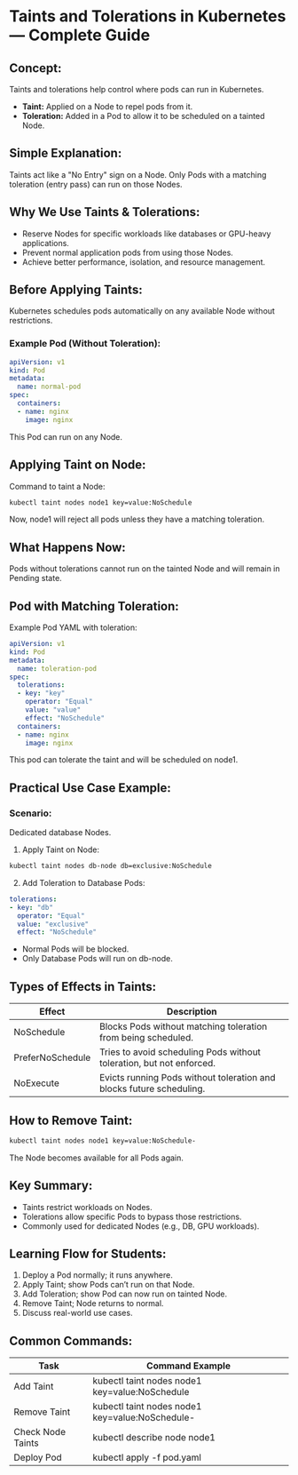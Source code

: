 # Taints and Tolerations in Kubernetes — Complete Guide

## Concept:
Taints and tolerations help control where pods can run in Kubernetes.

- **Taint:** Applied on a Node to repel pods from it.
- **Toleration:** Added in a Pod to allow it to be scheduled on a tainted Node.

## Simple Explanation:
Taints act like a "No Entry" sign on a Node.
Only Pods with a matching toleration (entry pass) can run on those Nodes.

## Why We Use Taints & Tolerations:
- Reserve Nodes for specific workloads like databases or GPU-heavy applications.
- Prevent normal application pods from using those Nodes.
- Achieve better performance, isolation, and resource management.

## Before Applying Taints:
Kubernetes schedules pods automatically on any available Node without restrictions.

### Example Pod (Without Toleration):
```yaml
apiVersion: v1
kind: Pod
metadata:
  name: normal-pod
spec:
  containers:
  - name: nginx
    image: nginx
````

This Pod can run on any Node.

## Applying Taint on Node:

Command to taint a Node:

```bash
kubectl taint nodes node1 key=value:NoSchedule
```

Now, node1 will reject all pods unless they have a matching toleration.

## What Happens Now:

Pods without tolerations cannot run on the tainted Node and will remain in Pending state.

## Pod with Matching Toleration:

Example Pod YAML with toleration:

```yaml
apiVersion: v1
kind: Pod
metadata:
  name: toleration-pod
spec:
  tolerations:
  - key: "key"
    operator: "Equal"
    value: "value"
    effect: "NoSchedule"
  containers:
  - name: nginx
    image: nginx
```

This pod can tolerate the taint and will be scheduled on node1.

## Practical Use Case Example:

### Scenario:

Dedicated database Nodes.

1. Apply Taint on Node:

```bash
kubectl taint nodes db-node db=exclusive:NoSchedule
```

2. Add Toleration to Database Pods:

```yaml
tolerations:
- key: "db"
  operator: "Equal"
  value: "exclusive"
  effect: "NoSchedule"
```

* Normal Pods will be blocked.
* Only Database Pods will run on db-node.

## Types of Effects in Taints:

| Effect           | Description                                                          |
| ---------------- | -------------------------------------------------------------------- |
| NoSchedule       | Blocks Pods without matching toleration from being scheduled.        |
| PreferNoSchedule | Tries to avoid scheduling Pods without toleration, but not enforced. |
| NoExecute        | Evicts running Pods without toleration and blocks future scheduling. |

## How to Remove Taint:

```bash
kubectl taint nodes node1 key=value:NoSchedule-
```

The Node becomes available for all Pods again.

## Key Summary:

* Taints restrict workloads on Nodes.
* Tolerations allow specific Pods to bypass those restrictions.
* Commonly used for dedicated Nodes (e.g., DB, GPU workloads).

## Learning Flow for Students:

1. Deploy a Pod normally; it runs anywhere.
2. Apply Taint; show Pods can’t run on that Node.
3. Add Toleration; show Pod can now run on tainted Node.
4. Remove Taint; Node returns to normal.
5. Discuss real-world use cases.

## Common Commands:

| Task              | Command Example                                  |
| ----------------- | ------------------------------------------------ |
| Add Taint         | kubectl taint nodes node1 key=value\:NoSchedule  |
| Remove Taint      | kubectl taint nodes node1 key=value\:NoSchedule- |
| Check Node Taints | kubectl describe node node1                      |
| Deploy Pod        | kubectl apply -f pod.yaml                        |




